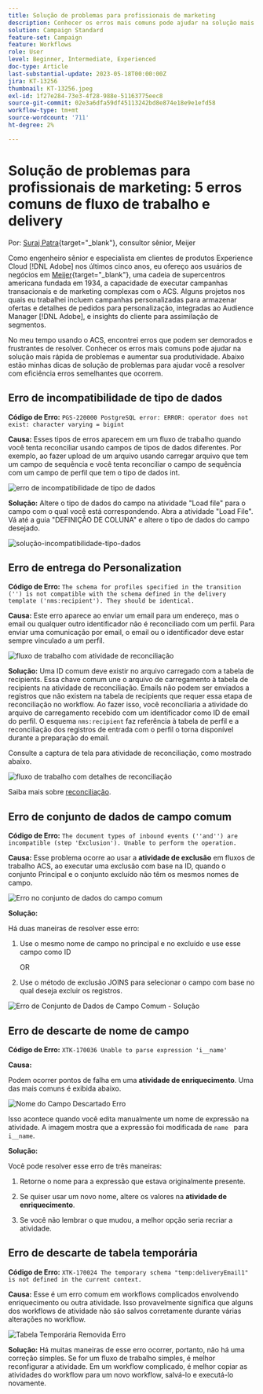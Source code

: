 ```yaml
---
title: Solução de problemas para profissionais de marketing
description: Conhecer os erros mais comuns pode ajudar na solução mais rápida de problemas e aumentar sua produtividade. Essas dicas de solução de problemas ajudam a resolver com eficiência erros semelhantes à medida que ocorrem.
solution: Campaign Standard
feature-set: Campaign
feature: Workflows
role: User
level: Beginner, Intermediate, Experienced
doc-type: Article
last-substantial-update: 2023-05-18T00:00:00Z
jira: KT-13256
thumbnail: KT-13256.jpeg
exl-id: 1f27e284-73e3-4f28-988e-51163775eec8
source-git-commit: 02e3a6dfa59df45113242bd8e874e18e9e1efd58
workflow-type: tm+mt
source-wordcount: '711'
ht-degree: 2%

---
```


# Solução de problemas para profissionais de marketing: 5 erros comuns de fluxo de trabalho e delivery

Por: [Suraj Patra](https://www.linkedin.com/in/suraj-p-51612053/){target="_blank"}, consultor sênior, Meijer

Como engenheiro sênior e especialista em clientes de produtos Experience Cloud [!DNL Adobe] nos últimos cinco anos, eu ofereço aos usuários de negócios em [Meijer](https://www.meijer.com/){target="_blank"}, uma cadeia de supercentros americana fundada em 1934, a capacidade de executar campanhas transacionais e de marketing complexas com o ACS. Alguns projetos nos quais eu trabalhei incluem campanhas personalizadas para armazenar ofertas e detalhes de pedidos para personalização, integradas ao Audience Manager [!DNL Adobe], e insights do cliente para assimilação de segmentos.

No meu tempo usando o ACS, encontrei erros que podem ser demorados e frustrantes de resolver. Conhecer os erros mais comuns pode ajudar na solução mais rápida de problemas e aumentar sua produtividade. Abaixo estão minhas dicas de solução de problemas para ajudar você a resolver com eficiência erros semelhantes que ocorrem.

## Erro de incompatibilidade de tipo de dados

**Código de Erro:**
`PGS-220000 PostgreSQL error: ERROR: operator does not exist: character varying = bigint`

**Causa:**
Esses tipos de erros aparecem em um fluxo de trabalho quando você tenta reconciliar usando campos de tipos de dados diferentes. Por exemplo, ao fazer upload de um arquivo usando carregar arquivo que tem um campo de sequência e você tenta reconciliar o campo de sequência com um campo de perfil que tem o tipo de dados int.

![erro de incompatibilidade de tipo de dados](/help/_assets/kt-13256/data-type-mismatch.png)

**Solução:**
Altere o tipo de dados do campo na atividade &quot;Load file&quot; para o campo com o qual você está correspondendo. Abra a atividade &quot;Load File&quot;. Vá até a guia &quot;DEFINIÇÃO DE COLUNA&quot; e altere o tipo de dados do campo desejado.


![solução-incompatibilidade-tipo-dados](/help/_assets/kt-13256/data-type-mismatch-solution.png)

## Erro de entrega do Personalization

**Código de Erro:**
`The schema for profiles specified in the transition ('') is not compatible with the schema defined in the delivery template ('nms:recipient'). They should be identical.`

**Causa:**
Este erro aparece ao enviar um email para um endereço, mas o email ou qualquer outro identificador não é reconciliado com um perfil. Para enviar uma comunicação por email, o email ou o identificador deve estar sempre vinculado a um perfil.

![fluxo de trabalho com atividade de reconciliação](/help/_assets/kt-13256/del-persn-error-wf.png)

**Solução:**
Uma ID comum deve existir no arquivo carregado com a tabela de recipients. Essa chave comum une o arquivo de carregamento à tabela de recipients na atividade de reconciliação. Emails não podem ser enviados a registros que não existem na tabela de recipients que requer essa etapa de reconciliação no workflow. Ao fazer isso, você reconciliaria a atividade do arquivo de carregamento recebido com um identificador como ID de email do perfil. O esquema `nms:recipient` faz referência à tabela de perfil e a reconciliação dos registros de entrada com o perfil o torna disponível durante a preparação do email.

Consulte a captura de tela para atividade de reconciliação, como mostrado abaixo.

![fluxo de trabalho com detalhes de reconciliação](/help/_assets/kt-13256/del-persn-error-wf-solution.png)

Saiba mais sobre [reconciliação](https://experienceleague.adobe.com/docs/campaign-standard/using/managing-processes-and-data/data-management-activities/reconciliation.html?lang=pt-BR).

## Erro de conjunto de dados de campo comum

**Código de Erro:**
`The document types of inbound events (''and'') are incompatible (step 'Exclusion'). Unable to perform the operation. `

**Causa:**
Esse problema ocorre ao usar a **atividade de exclusão** em fluxos de trabalho ACS, ao executar uma exclusão com base na ID, quando o conjunto Principal e o conjunto excluído não têm os mesmos nomes de campo.


![Erro no conjunto de dados do campo comum](/help/_assets/kt-13256/dataset-error.png)

**Solução:**

Há duas maneiras de resolver esse erro:

1. Use o mesmo nome de campo no principal e no excluído e use esse campo como ID

   OR

2. Use o método de exclusão JOINS para selecionar o campo com base no qual deseja excluir os registros.

![Erro de Conjunto de Dados de Campo Comum - Solução ](/help/_assets/kt-13256/dataset-error-solution.png)

## Erro de descarte de nome de campo

**Código de Erro:**
`XTK-170036 Unable to parse expression 'i__name'`

**Causa:**

Podem ocorrer pontos de falha em uma **atividade de enriquecimento**. Uma das mais comuns é exibida abaixo.

![Nome do Campo Descartado Erro](/help/_assets/kt-13256/field-name-dropped-error.png)

Isso acontece quando você edita manualmente um nome de expressão na atividade. A imagem mostra que a expressão foi modificada de `name ` para `i__name`.

**Solução:**

Você pode resolver esse erro de três maneiras:

1. Retorne o nome para a expressão que estava originalmente presente.

2. Se quiser usar um novo nome, altere os valores na **atividade de enriquecimento**.

3. Se você não lembrar o que mudou, a melhor opção seria recriar a atividade.

## Erro de descarte de tabela temporária 

**Código de Erro:**
`XTK-170024 The temporary schema "temp:deliveryEmail1" is not defined in the current context.`

**Causa:**
Esse é um erro comum em workflows complicados envolvendo enriquecimento ou outra atividade. Isso provavelmente significa que alguns dos workflows de atividade não são salvos corretamente durante várias alterações no workflow.

![Tabela Temporária Removida Erro ](/help/_assets/kt-13256/temp-table-dropped-error.png)

**Solução:**
Há muitas maneiras de esse erro ocorrer, portanto, não há uma correção simples. Se for um fluxo de trabalho simples, é melhor reconfigurar a atividade. Em um workflow complicado, é melhor copiar as atividades do workflow para um novo workflow, salvá-lo e executá-lo novamente.

